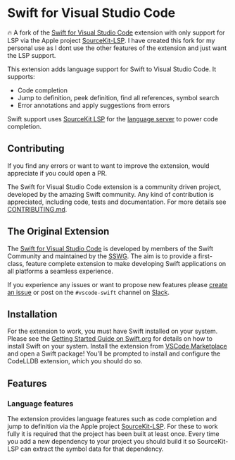 # Swift for Visual Studio Code

🔥 A fork of the [Swift for Visual Studio Code](github.com/swift-server/vscode-swift) extension with only support for LSP via the Apple project [SourceKit-LSP](https://github.com/apple/sourcekit-lsp). I have created this fork for my personal use as I dont use the other features of the extension and just want the LSP support.

This extension adds language support for Swift to Visual Studio Code. It supports:

-   Code completion
-   Jump to definition, peek definition, find all references, symbol search
-   Error annotations and apply suggestions from errors

Swift support uses [SourceKit LSP](https://github.com/apple/sourcekit-lsp) for the [language server](https://microsoft.github.io/language-server-protocol/overviews/lsp/overview/) to power code completion.

## Contributing

If you find any errors or want to want to improve the extension, would appreciate if you could open a PR.

The Swift for Visual Studio Code extension is a community driven project, developed by the amazing Swift community. Any kind of contribution is appreciated, including code, tests and documentation. For more details see [CONTRIBUTING.md](CONTRIBUTING.md).


## The Original Extension

The [Swift for Visual Studio Code](github.com/swift-server/vscode-swift) is developed by members of the Swift Community and maintained by the [SSWG](https://www.swift.org/sswg/). The aim is to provide a first-class, feature complete extension to make developing Swift applications on all platforms a seamless experience.

If you experience any issues or want to propose new features please [create an issue](https://github.com/swift-server/vscode-swift/issues/new) or post on the `#vscode-swift` channel on [Slack](https://swift-server.slack.com).

## Installation

For the extension to work, you must have Swift installed on your system. Please see the [Getting Started Guide on Swift.org](https://www.swift.org/getting-started/) for details on how to install Swift on your system. Install the extension from [VSCode Marketplace](https://marketplace.visualstudio.com/items?itemName=jatindotdev.swift-lsp) and open a Swift package! You'll be prompted to install and configure the CodeLLDB extension, which you should do so.

## Features

### Language features

The extension provides language features such as code completion and jump to definition via the Apple project [SourceKit-LSP](https://github.com/apple/sourcekit-lsp). For these to work fully it is required that the project has been built at least once. Every time you add a new dependency to your project you should build it so SourceKit-LSP can extract the symbol data for that dependency.
